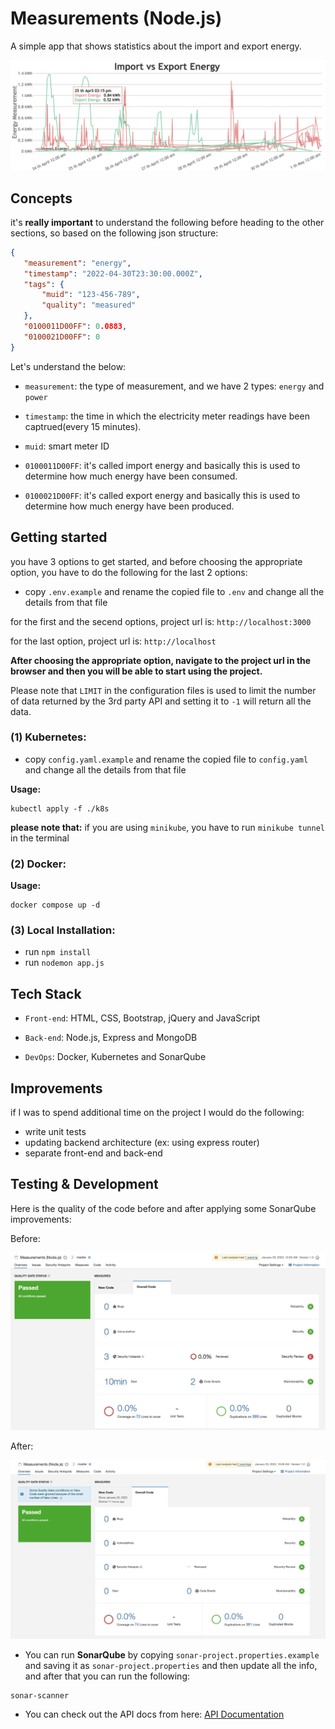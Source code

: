 # Measurements (Node.js)
A simple app that shows statistics about the import and export energy.

![Graph](graph.png)

## Concepts
it's **really important** to understand the following before heading to the other sections, so based on the following json structure:

 ```json
{
    "measurement": "energy",
    "timestamp": "2022-04-30T23:30:00.000Z",
    "tags": {
        "muid": "123-456-789",
        "quality": "measured"
    },
    "0100011D00FF": 0.0883,
    "0100021D00FF": 0
}
```

Let's understand the below:

* `measurement`: the type of measurement, and we have 2 types: `energy` and `power`

* `timestamp`: the time in which the electricity meter readings have been captrued(every 15 minutes).

* `muid`: smart meter ID

* `0100011D00FF`: it's called import energy and basically this is used to determine how much energy have been consumed.

* `0100021D00FF`: it's called export energy and basically this is used to determine how much energy have been produced.

## Getting started

you have 3 options to get started, and before choosing the appropriate option, you have to do the following for the last 2 options:

* copy `.env.example` and rename the copied file to `.env` and change all the details from that file

for the first and the secend options, project url is: `http://localhost:3000`

for the last option, project url is: `http://localhost`

**After choosing the appropriate option, navigate to the project url in the browser and then you will be able to start using the project.**

Please note that `LIMIT` in the configuration files is used to limit the number of data returned by the 3rd party API and setting it to `-1` will return all the data.

### (1) Kubernetes:

* copy `config.yaml.example` and rename the copied file to `config.yaml` and change all the details from that file

**Usage:**

```
kubectl apply -f ./k8s
```

**please note that:** if you are using `minikube`, you have to run `minikube tunnel` in the terminal

### (2) Docker:

**Usage:**

```
docker compose up -d
```

### (3) Local Installation:

* run `npm install`
* run `nodemon app.js`

## Tech Stack
* `Front-end`: HTML, CSS, Bootstrap, jQuery and JavaScript

* `Back-end`: Node.js, Express and MongoDB

* `DevOps`: Docker, Kubernetes and SonarQube

## Improvements

if I was to spend additional time on the project I would do the following:

* write unit tests
* updating backend architecture (ex: using express router)
* separate front-end and back-end

## Testing & Development

Here is the quality of the code before and after applying some SonarQube improvements:

Before:

![Before](sonarqube_before.png)

After:

![After](sonarqube_after.png)

* You can run **SonarQube** by copying `sonar-project.properties.example` and saving it as `sonar-project.properties` and then update all the info, and after that you can run the following:

```
sonar-scanner
```

* You can check out the API docs from here: [API Documentation](https://documenter.getpostman.com/view/6359426/2s8ZDX4NNg)
